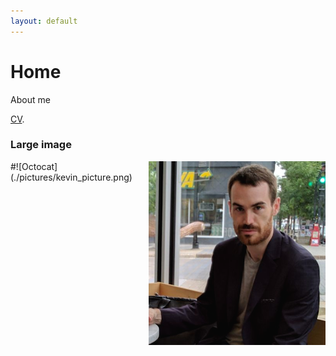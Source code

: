 ```yaml
---
layout: default
---
```


# Home

About me

[CV](./files/cv_website.pdf).

### Large image

<img align="right" src="./pictures/kevin_picture.png" />
#![Octocat](./pictures/kevin_picture.png)


